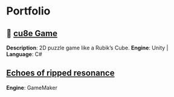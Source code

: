 # Portfolio

## 🔹 [cu8e Game](https://github.com/DobJalo/cu8e)

**Description**: 2D puzzle game like a Rubik’s Cube.
**Engine**: Unity | **Language**: C#  

## [Echoes of ripped resonance](https://github.com/DobJalo/Echoes-of-ripped-resonance)
**Engine**: GameMaker
